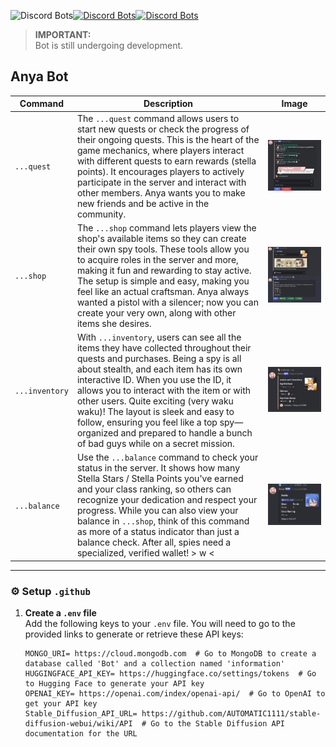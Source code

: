 
![Discord Bots](https://top.gg/api/widget/owner/1234247716243112100.svg)[![Discord Bots](https://discordbots.org/api/widget/servers/1234247716243112100.svg?noavatar=true)](https://discordbots.org/bot/1234247716243112100)[![Discord Bots](https://discordbots.org/api/widget/status/1234247716243112100.svg?noavatar=true)](https://discordbots.org/bot/1234247716243112100)


> **IMPORTANT:**  
> Bot is still undergoing development.

## Anya Bot

| Command                | Description                                                                                                   | Image                                         |
|------------------------|---------------------------------------------------------------------------------------------------------------|-----------------------------------------------|
| `...quest`    | The `...quest` command allows users to start new quests or check the progress of their ongoing quests. This is the heart of the game mechanics, where players interact with different quests to earn rewards (stella points). It encourages players to actively participate in the server and interact with other members. Anya wants you to make new friends and be active in the community. | ![Quest Image](.github/repo/images/quest.webp)    |
| `...shop`      | The `...shop` command lets players view the shop's available items so they can create their own spy tools. These tools allow you to acquire roles in the server and more, making it fun and rewarding to stay active. The setup is simple and easy, making you feel like an actual craftsman. Anya always wanted a pistol with a silencer; now you can create your very own, along with other items she desires. | ![Shop Image](.github/repo/images/shop.webp)      |
| `...inventory` | With `...inventory`, users can see all the items they have collected throughout their quests and purchases. Being a spy is all about stealth, and each item has its own interactive ID. When you use the ID, it allows you to interact with the item or with other users. Quite exciting (very waku waku)! The layout is sleek and easy to follow, ensuring you feel like a top spy—organized and prepared to handle a bunch of bad guys while on a secret mission. | ![Inventory Image](.github/repo/images/inventory.webp) |
| `...balance`    | Use the `...balance` command to check your status in the server. It shows how many Stella Stars / Stella Points you've earned and your class ranking, so others can recognize your dedication and respect your progress. While you can also view your balance in `...shop`, think of this command as more of a status indicator than just a balance check. After all, spies need a specialized, verified wallet! > w < | ![Balance Image](.github/repo/images/balance.webp) |

---
### ⚙️ Setup `.github`

1. **Create a `.env` file**  
   Add the following keys to your `.env` file. You will need to go to the provided links to generate or retrieve these API keys:

   ```env
   MONGO_URI= https://cloud.mongodb.com  # Go to MongoDB to create a database called 'Bot' and a collection named 'information'
   HUGGINGFACE_API_KEY= https://huggingface.co/settings/tokens  # Go to Hugging Face to generate your API key
   OPENAI_KEY= https://openai.com/index/openai-api/  # Go to OpenAI to get your API key
   Stable_Diffusion_API_URL= https://github.com/AUTOMATIC1111/stable-diffusion-webui/wiki/API  # Go to the Stable Diffusion API documentation for the URL

